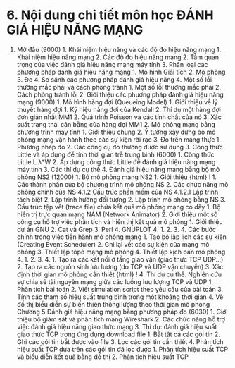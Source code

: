 # 6. Nội dung chi tiết môn học ĐÁNH GIÁ HIỆU NĂNG MẠNG
1. Mở đầu (9000) 1. Khái niệm hiệu năng và các độ đo hiệu năng mạng 1. Khái niệm hiệu năng mạng 2. Các độ đo hiệu năng mạng 2. Tầm quan trọng của việc đánh giá hiệu năng mạng máy tính 3. Phân loại các phương pháp đánh giá hiệu năng mạng 1. Mô hình Giải tích 2. Mô phỏng 3. Đo 4. So sánh các phương pháp đánh giá hiệu năng 4. Một số lỗi thường mắc phải và cách phòng tránh 1. Một số lỗi thường mắc phải 2. Cách phòng tránh lỗi 2. Giới thiệu các phương pháp đánh giá hiệu năng mạng (9000) 1. Mô hình hàng đợi (Queueing Model) 1. Giới thiệu về lý thuyết hàng đợi 1. Ký hiệu hàng đợi của Kendall 2. Thí dụ một hàng đợi đơn giản nhất MM1 2. Quá trình Poisson và các tính chất của nó 3. Xác suất trạng thái cân bằng của hàng đợi MM1 2. Mô phỏng mạng bằng chương trình máy tính 1. Giới thiệu chung 2. Ý tưởng xây dựng bộ mô phỏng mạng vận hành theo các sự kiện rời rạc 3. Đo trên mạng thực 1. Phương pháp đo 2. Các công cụ đo thường được sử dụng 3. Công thức Little và áp dụng để tính thời gian trễ trung bình (6000) 1. Công thức Little L λ\*W 2. Áp dựng công thức Little để đánh giá hiệu năng mạng máy tính 3. Các thí dụ cụ thể 4. Đánh giá hiệu năng mạng bằng bộ mô phỏng NS2 (12000) 1. Bộ mô phỏng mạng NS2 1. Giới thiệu {html} ! 1. Các thành phần của bộ chương trình mô phỏng NS 2. Các chức năng mô phỏng chính của NS 4.1.2 Cấu trúc phần mềm của NS 4.1.2.1 Lập trình tách biệt 2. Lập trình hướng đối tượng 2. Lập trình mô phỏng bằng NS 3. Cấu trúc tệp vết (trace file) chứa kết quả mô phỏng mạng có dây 1. Bộ hiển trị trực quan mạng NAM (Network Animator) 2. Giới thiệu một số công cụ hỗ trợ việc phân tích và hiển thị kết quả mô phỏng 1. Giới thiệu dự án GNU 2. Cat và Grep 3. Perl 4. GNUPLOT 4. 1. 2. 3. 4. Các bước chính trong việc tiến hành mô phỏng mạng 1. Tạo bộ lập lịch các sự kiện (Creating Event Scheduler) 2. Ghi lại vết các sự kiện của mạng mô phỏng 3. Thiết lập tôpô mạng mô phỏng 4. Thiết lập kịch bản mô phỏng  4. 1. 2. 3. 4. 1. Tạo ra các kết nối ở tầng giao vận (giao thức TCP UDP\...) 2. Tạo ra các nguồn sinh lưu lượng (do TCP và UDP vận chuyển) 3. Xác định thời gian mô phỏng cần thiết {html} ! 4. Thí dụ cụ thể: Nghiên cứu sự chia sẻ tài nguyên mạng giữa các luồng lưu lượng TCP và UDP 1. Phân tích bài toán 2. Viết simulation script theo yêu cầu của bài toán 3. Tính các tham số hiệu suất trung bình trong một khoảng thời gian 4. Vẽ đồ thị biểu diễn sự biến thiên thông lượng theo thời gian mô phỏng Chương 5 Đánh giá hiệu năng mạng bằng phương pháp đo (6030) 1. Giới thiệu bộ giám sát và phân tích mạng Wireshark 2. Các chức năng hỗ trợ việc đánh giá hiệu năng giao thức mạng 3. Thí dụ: đánh giá hiệu suất giao thức TCP trong ứng dụng download file 1. Bắt tất cả các gói tin 2. Ghi các gói tin bắt được vào file 3. Lọc các gói tin cần thiết 4. Phân tích hiệu suất TCP dựa trên các gói tin đã lọc được 1. Phân tích hiệu suất TCP và biểu diễn kết quả bằng đồ thị 2. Phân tích hiệu suất TCP
